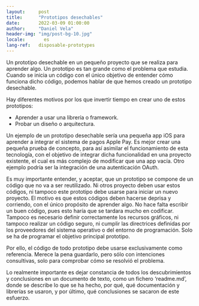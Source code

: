 ```yaml
---
layout:     post
title:      "Prototipos desechables"
date:       2022-03-09 01:00:00
author:     "Daniel Vela"
header-img: "img/post-bg-10.jpg"
locale:       es
lang-ref:   disposable-prototypes
---
```


Un prototipo desechable en un pequeño proyecto que se realiza para aprender algo. Un prototipo es tan grande como el problema que estudia. Cuando se inicia un código con el único objetivo de entender cómo funciona dicho código, podemos hablar de que hemos creado un prototipo desechable.

Hay diferentes motivos por los que invertir tiempo en crear uno de estos prototipos:
- Aprender a usar una librería o framework.
- Probar un diseño o arquitectura.

Un ejemplo de un prototipo desechable sería una pequeña app iOS para aprender a integrar el sistema de pagos Apple Pay. Es mejor crear una pequeña prueba de concepto, para así asimilar el funcionamiento de esta tecnología, con el objetivo de integrar dicha funcionalidad en una proyecto existente, el cual es más complejo de modificar que una app vacía. Otro ejemplo podría ser la integración de una autenticación OAuth.

Es muy importante entender, y aceptar, que un prototipo se compone de un código que no va a ser reutilizado. Ni otros proyecto deben usar estos códigos, ni tampoco este prototipo debe usarse para iniciar un nuevo proyecto. El motivo es que estos códigos deben hacerse deprisa y corriendo, con el único propósito de aprender algo. No hace falta escribir un buen código, pues esto haría que se tardara mucho en codificar. Tampoco es necesario definir correctamente los recursos gráficos, ni tampoco realizar un código seguro, ni cumplir las directrices definidas por los proveedores del sistema operativo o del entorno de programación. Solo se ha de programar el objetivo principal prototipo.

Por ello, el código de todo prototipo debe usarse exclusivamente como referencia. Merece la pena guardarlo, pero sólo con intenciones consultivas, solo para comprobar cómo se resolvió el problema.  

Lo realmente importante es dejar constancia de todos los descubrimientos y conclusiones en un documento de texto, como un fichero ‘readme.md’, donde se describe lo que se ha hecho, por qué, qué documentación y librerías se usaron, y por último, qué conclusiones se sacaron de este esfuerzo.
